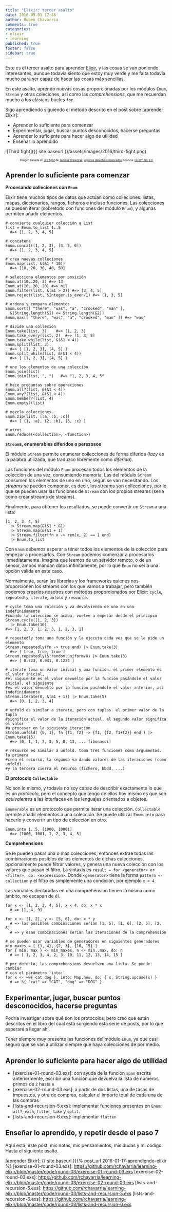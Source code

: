 ```yaml
---
title: "Elixir: tercer asalto"
date: 2016-05-01 17:46
author: Ruben Chavarria
comments: true
categories: 
- elixir
- learning
published: true
footer: false
sidebar: true
---
```


Éste es el tercer asalto para aprender [Elixir], y las cosas se van poniendo
interesantes, aunque todavía siento que estoy muy verde y me falta todavía
mucho para ser capaz de hacer las cosas más sencillas.

En este asalto, aprendo nuevas cosas proporcionadas por los módulos `Enum`,
`Stream` y otras coleciones, así como las *comprehensions*, que me recuerdan
mucho a los clásicos bucles `for`.

Sigo aprendiendo siguiendo el método descrito en el post sobre [aprender Elixir]:

- Aprender lo suficiente para comenzar
- Experimentar, jugar, buscar puntos desconocidos, hacerse preguntas
- Aprender lo suficiente para hacer algo de utilidad
- Enseñar lo aprendido

![Third fight]({{ site.baseurl }}/assets/images/2016/third-fight.png)

<div style="text-align: center">
  <span style="font-size: 60%">
Imagen basada en <a href="https://flic.kr/p/c9bWJA">3rd fight</a> de <a href="https://www.flickr.com/photos/takfoto/">Tomasz Krawczak</a>, <a href="https://creativecommons.org/licenses/by-nc/2.0/">algunos derechos reservados</a>, licencia: <a href="https://creativecommons.org/licenses/by-nc/2.0/legalcode">CC BY-NC 2.0</a>
  </span>
</div>

<!-- more -->

## Aprender lo suficiente para comenzar

**Procesando colleciones con `Enum`**

Elixir tiene muchos tipos de datos que actúan como colleciones: listas, mapas,
diccionarios, rangos, ficheros e incluso funciones. Las colecciones se pueden
iterar (sobretodo con funciones del módulo `Enum`), y algunas permiten añadir
elementos.

```
# convierte cualquier colección a List
list = Enum.to_list 1..5
  #=> [1, 2, 3, 4, 5]

# concatena
Enum.concat([1, 2, 3], [4, 5, 6])
  #=> [1, 2, 3, 4, 5]

# crea nuevas colleciones
Enum.map(list, &(&1 * 10))
  #=> [10, 20, 30, 40, 50]

# selecciona elementos por posición
Enum.at(10..20, 3) #=> 13
Enum.at(10..20, 20) #=> nil
Enum.filter(list, &(&1 > 2)) #=> [3, 4, 5]
Enum.reject(list, &Integer.is_even/1) #=> [1, 3, 5]

# ordena y compara elementos
Enum.sort([ "there", "was", "a", "crooked", "man" ], 
  &(String.length(&1) <= String.length(&2))
Enum.max([ "there", "was", "a", "crooked", "man" ]) #=> "was"

# divide una colleción
Enum.take(list, 3)    #=> [1, 2, 3]
Enum.take_every(list, 2)  #=> [1, 3, 5]
Enum.take_while(list, &(&1 < 4))
Enum.split(list, 3)
  #=> { [1, 2, 3], [4, 5] }
Enum.split_while(list, &(&1 < 4))
  #=> { [1, 2, 3], [4, 5] }

# une los elementos de una colección
Enum.join(list)
Enum.join(list, ", ")   #=> "1, 2, 3, 4, 5"

# hace preguntas sobre operaciones
Enum.all?(list, &(&1 < 4))
Enum.any?(list, &(&1 < 4))
Enum.member?(list, 4)
Enum.empty?(list)

# mezcla colecciones
Enum.zip(list, [:a, :b, :c])
  #=> [ {1, :a}, {2, :b}, {3, :c} ]

# otros
Enum.reduce(<collection>, <function>)
```

**`Stream`s, enumerables diferidos o perezosos**

El módulo `Stream` permite enumerar collecciones de forma diferida (*lazy* es
la palabra utilizada, que traduzco libremente como *diferida*).

Las funciones del módulo `Enum` procesan todos los elementos de la colección de
una vez, consumiendo memoria. Las del módulo `Stream` consumen los elementos de
uno en uno, según se van necesitando. Los *streams* se pueden componer, es
decir, los streams son collecciones, por lo que se pueden usar las funciones de
`Stream` con los propios streams (sería como crear streams de streams).

Finalmente, para obtener los resultados, se puede convertir un `Stream` a una
lista:

```
[1, 2, 3, 4, 5]
  |> Stream.map(&(&1 * &1)
  |> Stream.map(&(&1 + 1)
  |> Stream.filter(fn x -> rem(x, 2) == 1 end)
  |> Enum.to_list
```

Con `Enum` debemos esperar a tener todos los elementos de la colección para
empezar a procesarlos. Con `Stream` podemos comenzar a procesarlos
inmediatamente. Imagina que leemos de un servidor remoto, o de un sensor, ambos
mandan datos infinitamente, por lo que `Enum` no sería una opción válida en
este caso.

Normalmente, serán las librerías y los frameworks quienes nos proporcionen los
streams con los que vamos a trabajar, pero también podemos crearlos nosotros
con métodos proporcionados por Elixir: `cycle`, `repeatedly`, `iterate`,
`unfold` y `resource`.

```
# cycle toma una coleción y va devolviendo de uno en uno indefinidamente
#cuando la colección se acaba, vuelve a empezar desde el principio
Stream.cycle([1, 2, 3])
  |> Enum.take(10)
#=> [1, 2, 3, 1, 2, 3, 1, 2, 3, 1]

# repeatedly toma una función y la ejecuta cada vez que se le pide un elemento
Stream.repeatedly(fn -> true end) |> Enum.take(3)
  #=> [ true, true, true ]
Stream.repeatedly(&:random.uniform/0) |> Enum.take(3)
  #=> [ 0.723, 0.941, 0.1234 ]

# iterate toma un valor inicial y una función. el primer elemento es el valor inicial,
#el siguiente es el valor devuelto por la función pasándole el valor inicial, el siguiente
#es el valor devuelto por la función pasándole el valor anterior, así indefinidamente
Stream.iterate(0, &(&1 + 1)) |> Enum.take(5)
  #=> [0, 1, 2, 3, 4]

# unfold es similar a iterate, pero con tuplas. el primer valor de la tupla
#significa el valor de la iteración actual, el segundo valor significa el valor
#a procesar en la siguiente iteración
Stream.unfold( {0, 1}, fn {f1, f2} -> {f1, {f2, f1+f2}} end ) |> Enum.take(15)
  #=> [0, 1, 1, 2, 3, 5, 8, 13, ... fibonacci]

# resource es similar a unfold. toma tres funciones como argumentos. la primera
#crea el recurso, la segunda va dando valores de las iteraciones (como unfold)
#y la tercera cierra el recurso (fichero, bbdd, ...)
```

**El protocolo `Collectable`**

No son lo mismo, y todavía no soy capaz de describir exactamente lo que es un
*protocolo*, pero el concepto que tengo de ellos hoy mismo es que son
*equivalentes* a las interfaces en los lenguajes orientados a objetos.

`Enumerable` es un protocolo que permite iterar una colección. `Collectable`
permite añadir elementos a una colección. Se puede utilizar `Enum.into` para
hacerlo y convertir un tipo de colección en otro.

```
Enum.into 1..5, [1000, 10001]
  #=> [1000, 1001, 1, 2, 3, 4, 5]
```

**Comprehensions**

Se le pueden pasar una o más colecciones, entonces extrae todas las
combinaciones posibles de los elementos de dichas colecciones, opcionalmente
puede filtrar valores, y genera una nueva colección con los valores que pasan
el filtro. La sintaxis es `result = for <generator> or <filter>, do: <expression>`. 
Donde `<generator>` tiene la forma `pattern <- collection` y el
filtro es simplemente una condición, por ejemplo `x < 4`.

Las variables declaradas en una comprehension tienen la misma como ámbito, no
escapan de él.

```
for x <- [1, 2, 3, 4, 5], x < 4, do: x * x
  # => [1, 4, 9]

for x <- [1, 2], y <- [5, 6], do: x * y
  # => las posibles combinaciones serían [1, 5], [1, 6], [2, 5], [2, 6]
  # => y esas combinaciones serían las iteraciones de la comprehension

# se pueden usar variables de generadores en siguientes generadores
min_maxes = [ {1, 4}, {2, 3}, {10, 15} ]
for { min, max } <- min_maxes, n <- min..max, do: n
  # => [ 1, 2, 3, 4, 2, 3, 10, 11, 12, 13, 14, 15 ]

# por defecto, las comprehensions devuelven una lista. Se puede cambiar
# con el parámetro `into:`
for x <- ~w{ cat dog }, into: Map.new, do: { x, String.upcase(x) }
  # => %{ "cat" => "CAT", "dog" => "DOG" }
```

## Experimentar, jugar, buscar puntos desconocidos, hacerse preguntas

Podría investigar sobre qué son los protocolos, pero creo que están descritos
en el libro del cual está surgiendo esta serie de posts, por lo que esperaré a
llegar ahí.

Tener siempre muy presente las funciones del módulo `Enum`, ya que casi seguro
que se van a utilizar siempre que haya colecciones de por medio.

## Aprender lo suficiente para hacer algo de utilidad

- [exercise-01-round-03.exs]: con ayuda de la función `span` escrita anteriormente, escribir una función que devuelva la lista de números primos de `2` hasta `n`
- [exercise-02-round-03.exs]: a partir de dos listas, una de tasas de impuestos, y otra de compras, calcular el importe total de cada una de las compras
- [lists-and-recursion-5.exs]: implementar funciones presentes en `Enum`: `all?`, `each`, `filter`, `take` y `split`.
- [lists-and-recursion-6.exs]: implementar `flatten`

## Enseñar lo aprendido, y repetir desde el paso 7

Aquí está, este post, mis notas, mis pensamientos, mis dudas y mi código. Hasta el siguiente asalto.

[Elixir]: http://elixir-lang.org/
[aprender Elixir]: {{ site.baseurl }}{% post_url 2016-01-17-aprendiendo-elixir %}
[exercise-01-round-03.exs]: https://github.com/rchavarria/learning-elixir/blob/master/code/round-03/exercise-01-round-03.exs
[exercise-02-round-03.exs]: https://github.com/rchavarria/learning-elixir/blob/master/code/round-03/exercise-02-round-03.exs
[lists-and-recursion-5.exs]: https://github.com/rchavarria/learning-elixir/blob/master/code/round-03/lists-and-recursion-5.exs
[lists-and-recursion-6.exs]: https://github.com/rchavarria/learning-elixir/blob/master/code/round-03/lists-and-recursion-6.exs


